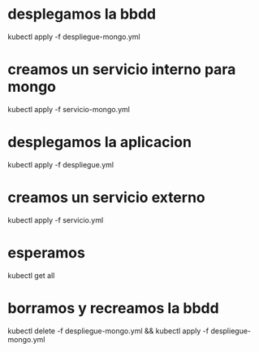 
# desplegamos la bbdd
kubectl apply -f despliegue-mongo.yml

# creamos un servicio interno para mongo
kubectl apply -f servicio-mongo.yml

# desplegamos la aplicacion
kubectl apply -f despliegue.yml

# creamos un servicio externo
kubectl apply -f servicio.yml

# esperamos
kubectl get all

# borramos y recreamos la bbdd
kubectl delete -f despliegue-mongo.yml && kubectl apply -f despliegue-mongo.yml




